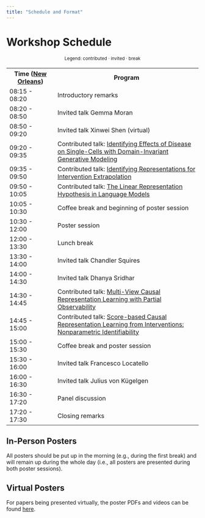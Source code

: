 ```yaml
---
title: "Schedule and Format"
---
```



# Workshop Schedule

<div style="width: 100%; font-size: smaller; text-align: center; margin-bottom: 18px; margin-top: 18px;">
    Legend:
    <span class="contributed">contributed</span> · 
    <span class="invited">invited</span> · 
    <span class="break">break</span>
</div>

<table class="schedule">
    <tr>
        <th style="width:25%">
        Time
        (<a href="https://www.timeanddate.com/worldclock/usa/new-orleans">New Orleans</a>)
        </th>
        <th>Program</th>
    </tr>
    <tr>
        <td>08:15 - 08:20</td>
        <td>Introductory remarks</td>
    </tr>
    <tr class="invited">
        <td>08:20 - 08:50</td>
        <td>Invited talk Gemma Moran</td>
    </tr>
    <tr class="invited">
        <td>08:50 - 09:20</td>
        <td>Invited talk Xinwei Shen (virtual)</td>
    </tr>
    <tr class="contributed">
        <td>09:20 - 09:35</td>
        <td>
        Contributed talk: <a href="https://openreview.net/forum?id=fkoqMdTlEg">Identifying Effects of Disease on Single-Cells with Domain-Invariant Generative Modeling</a>
        </td>
    </tr>
    <tr class="contributed">
        <td>09:35 - 09:50</td>
        <td>
        Contributed talk: <a href="https://openreview.net/forum?id=5l1OdD81W4">Identifying Representations for Intervention Extrapolation</a>
        </td>
    </tr>
    <tr class="contributed">
        <td>09:50 - 10:05</td>
        <td>Contributed talk: <a href="https://openreview.net/forum?id=T0PoOJg8cK">The Linear Representation Hypothesis in Language Models</a>
        </td>
    </tr>
    <tr class="break">
        <td>10:05 - 10:30</td>
        <td>Coffee break and beginning of poster session</td>
    </tr>
    <tr class="contributed">
        <td>10:30 - 12:00</td>
        <td>Poster session</td>
    </tr>
    <tr class="break">
        <td>12:00 - 13:30</td>
        <td>Lunch break</td>
    </tr>
    <tr class="invited">
        <td>13:30 - 14:00</td>
        <td>Invited talk Chandler Squires</td>
    </tr>
    <tr class="invited">
        <td>14:00 - 14:30</td>
        <td>Invited talk Dhanya Sridhar</td>
    </tr>
    <tr class="contributed">
        <td>14:30 - 14:45</td>
        <td>
        Contributed talk: <a href="https://openreview.net/forum?id=E8IhOxNREv">Multi-View Causal Representation Learning with Partial Observability</a>
        </td>
    </tr>
    <tr class="contributed">
        <td>14:45 - 15:00</td>
        <td>
        Contributed talk: <a href="https://openreview.net/forum?id=MytNJ6lXAV">Score-based Causal Representation Learning from Interventions: Nonparametric Identifiability</a>
        </td>
    </tr>
    <tr class="break">
        <td>15:00 - 15:30</td>
        <td>Coffee break and poster session</td>
    </tr>
    <tr class="invited">
        <td>15:30 - 16:00</td>
        <td>Invited talk Francesco Locatello</td>
    </tr>
    <tr class="invited">
        <td>16:00 - 16:30</td>
        <td>Invited talk Julius von Kügelgen</td>
    </tr>
    <tr class="invited">
        <td>16:30 - 17:20</td>
        <td>Panel discussion</td>
    </tr>
    <tr>
        <td>17:20 - 17:30</td>
        <td>Closing remarks</td>
    </tr>
</table>


## In-Person Posters

All posters should be put up in the morning (e.g., during the first break) and will remain up during the whole day (i.e., all posters are presented during both poster sessions).


## Virtual Posters

For papers being presented virtually, the poster PDFs and videos can be found [here](https://drive.google.com/drive/folders/1QgNx2bFTgUxqBs_jtdd7-58O0qJunwVjPqdskTlx8cUMxPLKPfYNo-1r8c5uWmkAeQZGjLGW?usp=sharing).
